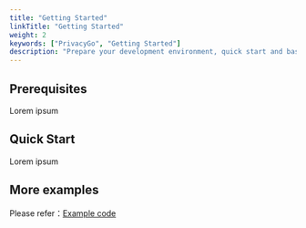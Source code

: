 ```yaml
---
title: "Getting Started"
linkTitle: "Getting Started"
weight: 2
keywords: ["PrivacyGo", "Getting Started"]
description: "Prepare your development environment, quick start and basic tutorials of PrivacyGo."
---
```


## Prerequisites
Lorem ipsum

## Quick Start
Lorem ipsum

## More examples

Please refer：[Example code](/docs/privacygo/tutorials/example/)
